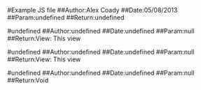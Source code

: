 #Example JS file
##Author:Alex Coady
##Date:05/08/2013
##Param:undefined
##Return:undefined


#undefined
##Author:undefined
##Date:undefined
##Param:null
##Return:View: This view


#undefined
##Author:undefined
##Date:undefined
##Param:null
##Return:View: This view


#undefined
##Author:undefined
##Date:undefined
##Param:null
##Return:Void


